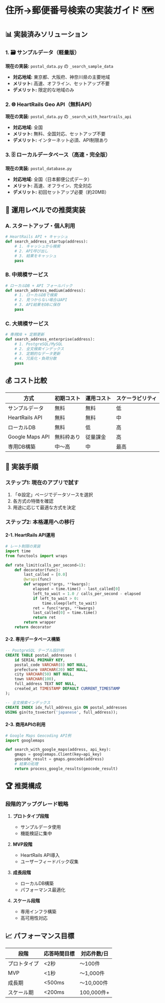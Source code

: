 # 住所→郵便番号検索の実装ガイド 🗺️

## 📊 実装済みソリューション

### 1. 🗃️ サンプルデータ（軽量版）
**現在の実装:** `postal_data.py` の `_search_sample_data`
- **対応地域:** 東京都、大阪府、神奈川県の主要地域
- **メリット:** 高速、オフライン、セットアップ不要
- **デメリット:** 限定的な地域のみ

### 2. 🌐 HeartRails Geo API（無料API）
**現在の実装:** `postal_data.py` の `_search_with_heartrails_api`
- **対応地域:** 全国
- **メリット:** 無料、全国対応、セットアップ不要
- **デメリット:** インターネット必須、API制限あり

### 3. 🗄️ ローカルデータベース（高速・完全版）
**現在の実装:** `postal_database.py`
- **対応地域:** 全国（日本郵便公式データ）
- **メリット:** 高速、オフライン、完全対応
- **デメリット:** 初回セットアップ必要（約20MB）

## 🚀 運用レベルでの推奨実装

### A. スタートアップ・個人利用
```python
# HeartRails API + キャッシュ
def search_address_startup(address):
    # 1. キャッシュから検索
    # 2. API呼び出し
    # 3. 結果をキャッシュ
    pass
```

### B. 中規模サービス
```python
# ローカルDB + API フォールバック
def search_address_medium(address):
    # 1. ローカルDBで検索
    # 2. 見つからない場合はAPI
    # 3. API結果をDBに保存
    pass
```

### C. 大規模サービス
```python
# 専用DB + 定期更新
def search_address_enterprise(address):
    # 1. PostgreSQL/MySQL
    # 2. 全文検索インデックス
    # 3. 定期的なデータ更新
    # 4. 冗長化・負荷分散
    pass
```

## 💰 コスト比較

| 方式 | 初期コスト | 運用コスト | スケーラビリティ |
|------|------------|------------|------------------|
| サンプルデータ | 無料 | 無料 | 低 |
| HeartRails API | 無料 | 無料 | 中 |
| ローカルDB | 無料 | 低 | 高 |
| Google Maps API | 無料枠あり | 従量課金 | 高 |
| 専用DB構築 | 中〜高 | 中 | 最高 |

## 🔧 実装手順

### ステップ1: 現在のアプリで試す
1. 「⚙️設定」ページでデータソースを選択
2. 各方式の特徴を確認
3. 用途に応じて最適な方式を決定

### ステップ2: 本格運用への移行

#### 2-1. HeartRails API運用
```python
# レート制限の実装
import time
from functools import wraps

def rate_limit(calls_per_second=1):
    def decorator(func):
        last_called = [0.0]
        @wraps(func)
        def wrapper(*args, **kwargs):
            elapsed = time.time() - last_called[0]
            left_to_wait = 1.0 / calls_per_second - elapsed
            if left_to_wait > 0:
                time.sleep(left_to_wait)
            ret = func(*args, **kwargs)
            last_called[0] = time.time()
            return ret
        return wrapper
    return decorator
```

#### 2-2. 専用データベース構築
```sql
-- PostgreSQL テーブル設計例
CREATE TABLE postal_addresses (
    id SERIAL PRIMARY KEY,
    postal_code VARCHAR(8) NOT NULL,
    prefecture VARCHAR(20) NOT NULL,
    city VARCHAR(50) NOT NULL,
    town VARCHAR(100),
    full_address TEXT NOT NULL,
    created_at TIMESTAMP DEFAULT CURRENT_TIMESTAMP
);

-- 全文検索インデックス
CREATE INDEX idx_full_address_gin ON postal_addresses 
USING gin(to_tsvector('japanese', full_address));
```

#### 2-3. 商用APIの利用
```python
# Google Maps Geocoding API例
import googlemaps

def search_with_google_maps(address, api_key):
    gmaps = googlemaps.Client(key=api_key)
    geocode_result = gmaps.geocode(address)
    # 結果の処理
    return process_google_results(geocode_result)
```

## 🏆 推奨構成

### 段階的アップグレード戦略

1. **プロトタイプ段階**
   - サンプルデータ使用
   - 機能検証に集中

2. **MVP段階**
   - HeartRails API導入
   - ユーザーフィードバック収集

3. **成長段階**
   - ローカルDB構築
   - パフォーマンス最適化

4. **スケール段階**
   - 専用インフラ構築
   - 高可用性対応

## 📈 パフォーマンス目標

| 段階 | 応答時間目標 | 対応件数/日 |
|------|--------------|-------------|
| プロトタイプ | <2秒 | 〜100件 |
| MVP | <1秒 | 〜1,000件 |
| 成長期 | <500ms | 〜10,000件 |
| スケール期 | <200ms | 100,000件+ |
